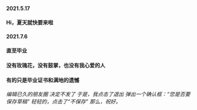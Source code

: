  #### 2021.5.17
 
 #### Hi，夏天就快要来啦
 
 #### 2021.7.6
 #### 直至毕业
 #### 没有玫瑰花，没有鼓掌，也没有我心爱的人
 #### 有的只是毕业证书和满地的遗憾

*编辑已久的朋友圈
决定不发了
于是，我点击了退出
弹出一个确认框：“您是否要保存草稿”
轻轻的，点击了“不保存”
那么，祝好。*




<!--
**WaldinsamKeit/WaldinsamKeit** is a ✨ _special_ ✨ repository because its `README.md` (this file) appears on your GitHub profile.

Here are some ideas to get you started:

- 🔭 I’m currently working on ...
- 🌱 I’m currently learning ...
- 👯 I’m looking to collaborate on ...
- 🤔 I’m looking for help with ...
- 💬 Ask me about ...
- 📫 How to reach me: ...
- 😄 Pronouns: ...
- ⚡ Fun fact: ...
-->
